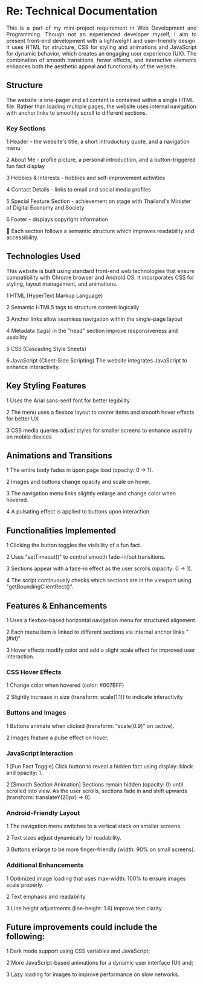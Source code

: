 # Re: Technical Documentation

<p align="justify"> This is a part of my mini-project requirement in Web Development and Programming. Though not an experienced developer myself, I aim to present front-end development with a lightweight and user-friendly design.
It uses  HTML for structure, CSS for styling and animations and JavaScript for dynamic behavior, which creates an engaging user experience (UX). 
The combination of smooth transitions, hover effects, and interactive elements enhances both the aesthetic appeal and functionality of the website. </p>

## Structure
The website is one-pager and all content is contained within a single HTML file. Rather than loading multiple pages, the website uses internal navigation with anchor links to smoothly scroll to different sections.

### Key Sections
1 Header - the website's title, a short introductory quote, and a navigation menu
<p> 2 About Me - profile picture, a personal introduction, and a button-triggered fun fact display </p>
<p> 3 Hobbies & Interests - hobbies and self-improvement activities </p>
<p> 4 Contact Details - links to email and social media profiles </p>
<p> 5 Special Feature Section - achievement on stage with Thailand's Minister of Digital Economy and Society </p>
<p> 6 Footer - displays copyright information </p>

📌 Each section follows a semantic structure which improves readability and accessibility.

## Technologies Used
This website is built using standard front-end web technologies that ensure compatibility with Chrome browser and Android OS. It incorporates CSS for styling, layout management, and animations.

1 HTML (HyperText Markup Language)
<p> 2 Semantic HTML5 tags <!-- (e.g., <header>, <nav>, <section>, <footer>) --> to structure content logically </p>
<p> 3 Anchor links <!-- (<a href="#section">) --> allow seamless navigation within the single-page layout </p>
<p> 4 Metadata (<!-- <meta> -->tags) in the "head" section improve responsiveness and usability </p>
<p> 5 CSS (Cascading Style Sheets) </p>
<p> 6 JavaScript (Client-Side Scripting) The website integrates JavaScript to enhance interactivity. </p>

## Key Styling Features
1 Uses the Arial sans-serif font for better legibility
<p> 2 The menu uses a flexbox layout to center items and smooth hover effects for better UX </p>
<p> 3 CSS media queries adjust styles for smaller screens to enhance usability on mobile devices </p>

## Animations and Transitions
1 The entire body fades in upon page load (opacity: 0 → 1).
<p> 2 Images and buttons change opacity and scale on hover. </p>
<p> 3 The navigation menu links slightly enlarge and change color when hovered. </p>
<p> 4 A pulsating effect is applied to buttons upon interaction. </p>

## Functionalities Implemented
1 Clicking the button toggles the visibility of a fun fact<!--(<p id="funFact">)-->.
<p> 2 Uses "setTimeout()" to control smooth fade-in/out transitions. </p>
<p> 3 Sections appear with a fade-in effect as the user scrolls (opacity: 0 → 1). </p>
<p> 4 The script continuously checks which sections are in the viewport using "getBoundingClientRect()". </p>

## Features & Enhancements
1 Uses a flexbox-based horizontal navigation menu for structured alignment.
<p> 2 Each menu item is linked to different sections via internal anchor links "(#id)". </p>
<p> 3 Hover effects modify color and add a slight scale effect for improved user interaction. </p>

### CSS Hover Effects
1 Change color when hovered (color: #007BFF)
<p> 2 Slightly increase in size (transform: scale(1.1)) to indicate interactivity </p>

### Buttons and Images
1 Buttons animate when clicked (transform: "scale(0.9)" on :active).
<p> 2 Images feature a pulse effect on hover. </p>

### JavaScript Interaction
1 [Fun Fact Toggle] Click button to reveal a hidden fact using display: block and opacity: 1.
<p> 2 [Smooth Section Animation] Sections remain hidden (opacity: 0) until scrolled into view. As the user scrolls, sections fade in and shift upwards (transform: translateY(20px) → 0). </p>

### Android-Friendly Layout
1 The navigation menu switches to a vertical stack on smaller screens.
<p> 2 Text sizes adjust dynamically for readability. </p>
<p> 3 Buttons enlarge to be more finger-friendly (width: 90% on small screens). </p>

### Additional Enhancements
1 Optimized image loading that uses max-width: 100% to ensure images scale properly.
<p> 2 Text emphasis and readability </p>
<p> 3 Line height adjustments (line-height: 1.6) improve text clarity. </p>

## Future improvements could include the following:
1 Dark mode support using CSS variables and JavaScript;
<p> 2 More JavaScript-based animations for a dynamic user interface (UI) and; </p>
<p> 3 Lazy loading for images to improve performance on slow networks. </p>
